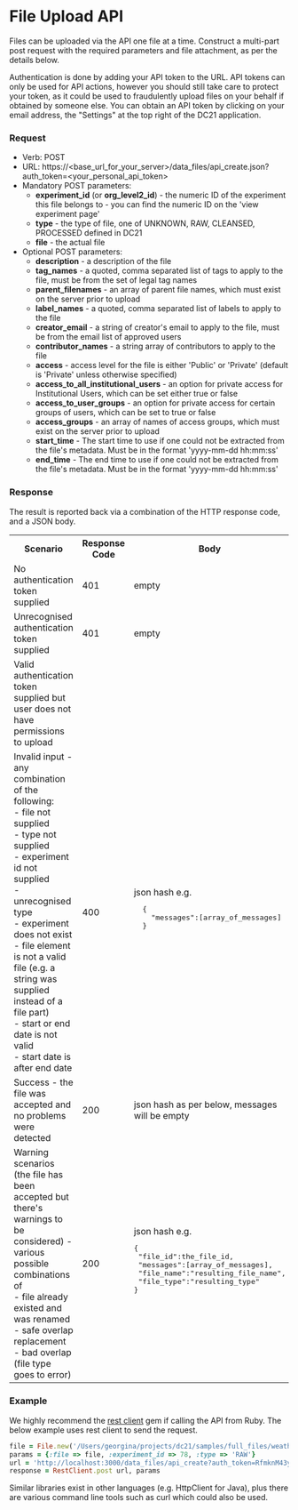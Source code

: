# File Upload API

Files can be uploaded via the API one file at a time. Construct a multi-part post request with the required parameters and file attachment, as per the details below.

Authentication is done by adding your API token to the URL. API tokens can only be used for API actions, however you should still take care to protect your token, as it could be used to fraudulently upload files on your behalf if obtained by someone else. You can obtain an API token by clicking on your email address, the "Settings" at the top right of the DC21 application.

### Request

* Verb: POST
* URL: https://\<base_url_for_your_server\>/data_files/api_create.json?auth_token=\<your_personal_api_token\>
* Mandatory POST parameters:
  * **experiment_id** (or **org_level2_id**) - the numeric ID of the experiment this file belongs to - you can find the numeric ID on the 'view experiment page'
  * **type** - the type of file, one of UNKNOWN, RAW, CLEANSED, PROCESSED defined in DC21
  * **file** - the actual file
* Optional POST parameters:
  * **description** - a description of the file
  * **tag_names** - a quoted, comma separated list of tags to apply to the file, must be from the set of legal tag names
  * **parent_filenames** - an array of parent file names, which must exist on the server prior to upload
  * **label_names** - a quoted, comma separated list of labels to apply to the file
  * **creator_email** - a string of creator's email to apply to the file, must be from the email list of approved users 
  * **contributor_names** - a string array of contributors to apply to the file
  * **access** - access level for the file is either 'Public' or 'Private' (default is 'Private' unless otherwise specified)
  * **access_to_all_institutional_users** - an option for private access for Institutional Users, which can be set either true or false
  * **access_to_user_groups** - an option for private access for certain groups of users, which can be set to true or false
  * **access_groups** - an array of names of access groups, which must exist on the server prior to upload
  * **start_time** - The start time to use if one could not be extracted from the file's metadata. Must be in the format 'yyyy-mm-dd hh:mm:ss'
  * **end_time** - The end time to use if one could not be extracted from the file's metadata. Must be in the format 'yyyy-mm-dd hh:mm:ss'

### Response
The result is reported back via a combination of the HTTP response code, and a JSON body.
<table>
 <tr>
  <th>Scenario</th>
  <th>Response Code</th>
  <th>Body</th>
 </tr>
 <tr>
  <td>No authentication token supplied</td>
  <td>401</td>
  <td>empty</td>
 </tr>
 <tr>
  <td>Unrecognised authentication token supplied</td>
  <td>401</td>
  <td>empty</td>
 </tr>
 <tr>
  <td>Valid authentication token supplied but user does not
  have permissions to upload</td>
  <td></td>
  <td></td>
 </tr>
 <tr>
  <td>Invalid input - any combination of the
  following:<br>
  - file not supplied<br>
  - type not supplied<br>
  - experiment id not supplied<br>
  - unrecognised type<br>
  - experiment does not exist<br>
  - file element is not a valid file (e.g. a string was supplied instead of a file part)<br>
  - start or end date is not valid<br>
  - start date is after end date<br>
  </td>
  <td>400</td>
  <td>json hash e.g.<br>
<div class="hightlight">
<pre>
  {
    "messages":[array_of_messages]
  }
</pre>
</div>
  </td>
 </tr>
 <tr>
  <td>Success - the file was accepted and no problems were detected</td>
  <td>200</td>
  <td>json hash as per below, messages will be empty</td>
 </tr>
 <tr>
  <td>Warning scenarios (the file has been
  accepted but there's warnings to be considered) - various possible
  combinations of<br>
  - file already existed and was renamed<br>
  - safe overlap replacement<br>
  - bad overlap (file type goes to error)<br>
  </td>
  <td>200</td>
  <td>json hash e.g.<br>
<div class="highlight">
<pre>
{
 "file_id":the_file_id,
 "messages":[array_of_messages],
 "file_name":"resulting_file_name",
 "file_type":"resulting_type"
}
</pre>
</div>
</td>
 </tr>
</table>


### Example
We highly recommend the [rest client](https://github.com/archiloque/rest-client) gem if calling the API from Ruby. The below example uses rest client to send the request.

```ruby
file = File.new('/Users/georgina/projects/dc21/samples/full_files/weather_station/weather_station_05_min.dat')
params = {:file => file, :experiment_id => 78, :type => 'RAW'}
url = 'http://localhost:3000/data_files/api_create?auth_token=RfmknM43yYnZxtVPfAuH'
response = RestClient.post url, params
```

Similar libraries exist in other languages (e.g. HttpClient for Java), plus there are various command line tools such as curl which could also be used.
